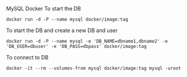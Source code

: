 MySQL Docker
To start the DB 
```
docker run -d -P --name mysql docker/image:tag 
```

To start the DB and create a new DB and user
```
docker run -d -P --name mysql -e 'DB_NAME=dbname1,dbname2' -e 'DB_USER=dbuser' -e 'DB_PASS=dbpass' docker/image:tag
```
To connect to DB
```
docker -it --rm --volumes-from mysql docker/image:tag mysql -uroot
```
